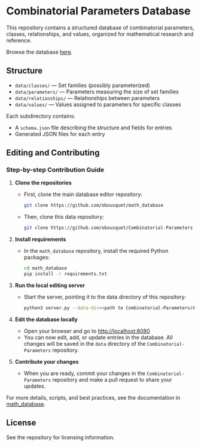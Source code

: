 # Combinatorial Parameters Database

This repository contains a structured database of combinatorial parameters, classes, relationships, and values, organized for mathematical research and reference.

Browse the database [here](https://obousquet.github.io/Combinatorial-Parameters).

## Structure
- `data/classes/` — Set families (possibly parameterized)
- `data/parameters/` — Parameters measuring the size of set families
- `data/relationships/` — Relationships between parameters
- `data/values/` — Values assigned to parameters for specific classes

Each subdirectory contains:
- A `schema.json` file describing the structure and fields for entries
- Generated JSON files for each entry

## Editing and Contributing

### Step-by-step Contribution Guide

1. **Clone the repositories**
	- First, clone the main database editor repository:
	  ```bash
	  git clone https://github.com/obousquet/math_database
	  ```
	- Then, clone this data repository:
	  ```bash
	  git clone https://github.com/obousquet/Combinatorial-Parameters
	  ```

2. **Install requirements**
	- In the `math_database` repository, install the required Python packages:
	  ```bash
	  cd math_database
	  pip install -r requirements.txt
	  ```

3. **Run the local editing server**
	- Start the server, pointing it to the data directory of this repository:
	  ```bash
	  python3 server.py --data-dir=<path to Combinatorial-Parameters/data>
	  ```

4. **Edit the database locally**
	- Open your browser and go to [http://localhost:8080](http://localhost:8080)
	- You can now edit, add, or update entries in the database. All changes will be saved in the `data` directory of the `Combinatorial-Parameters` repository.

5. **Contribute your changes**
	- When you are ready, commit your changes in the `Combinatorial-Parameters` repository and make a pull request to share your updates.

For more details, scripts, and best practices, see the documentation in [math_database](https://github.com/obousquet/math_database).

## License
See the repository for licensing information.
